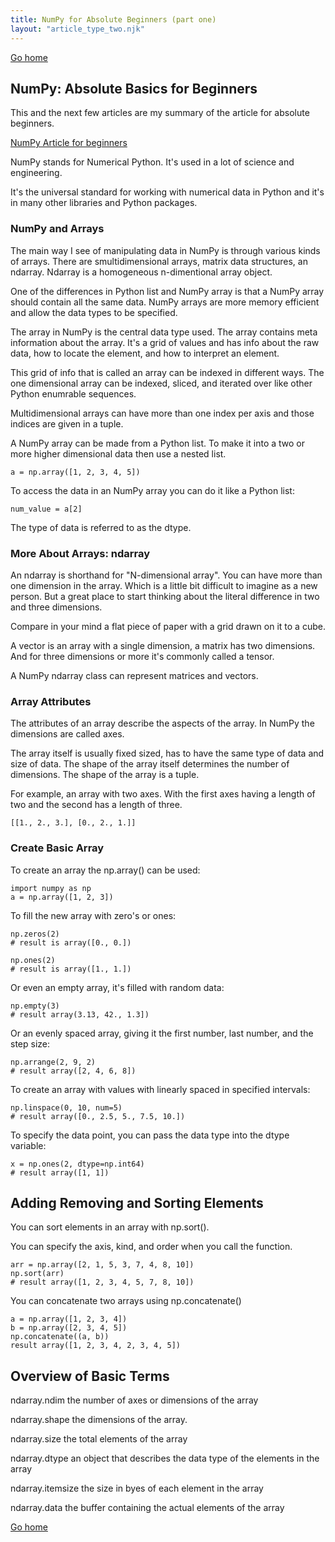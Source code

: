 ```yaml
---
title: NumPy for Absolute Beginners (part one)
layout: "article_type_two.njk"
---
```

[Go home](/index.html)

## NumPy: Absolute Basics for Beginners
This and the next few articles are my summary of the article for absolute beginners.

[NumPy Article for beginners](https://numpy.org/doc/stable/user/absolute_beginners.html)

NumPy stands for Numerical Python. It's used in a lot of science and engineering.

It's the universal standard for working with numerical data in Python and it's in many other libraries and Python packages.

### NumPy and Arrays

The main way I see of manipulating data in NumPy is through various kinds of arrays. There are smultidimensional arrays, matrix data structures, an ndarray. Ndarray is a homogeneous n-dimentional array object.

One of the differences in Python list and NumPy array is that a NumPy array should contain all the same data. NumPy arrays are more memory efficient and allow the data types to be specified.

The array in NumPy is the central data type used. The array contains meta information about the array. It's a grid of values and has info about the raw data, how to locate the element, and how to interpret an element.

This grid of info that is called an array can be indexed in different ways. The one dimensional array can be indexed, sliced, and iterated over like other Python enumrable sequences.

Multidimensional arrays can have more than one index per axis and those indices are given in a tuple.

A NumPy array can be made from a Python list. To make it into a two or more higher dimensional data then use a nested list.

`a = np.array([1, 2, 3, 4, 5])`

To access the data in an NumPy array you can do it like a Python list:

`num_value = a[2]`

The type of data is referred to as the dtype.

### More About Arrays: ndarray
An ndarray is shorthand for "N-dimensional array". You can have more than one dimension in the array. Which is a little bit difficult to imagine as a new person. But a great place to start thinking about the literal difference in two and three dimensions.

Compare in your mind a flat piece of paper with a grid drawn on it to a cube.

A vector is an array with a single dimension, a matrix has two dimensions. And for three dimensions or more it's commonly called a tensor.

A NumPy ndarray class can represent matrices and vectors.

### Array Attributes
The attributes of an array describe the aspects of the array. In NumPy the dimensions are called axes.

The array itself is usually fixed sized, has to have the same type of data and size of data. The shape of the array itself determines the number of dimensions. The shape of the array is a tuple.

For example, an array with two axes. With the first axes having a length of two and the second has a length of three.

`[[1., 2., 3.], [0., 2., 1.]]`

### Create Basic Array
To create an array the np.array() can be used:
```
import numpy as np
a = np.array([1, 2, 3])
```

To fill the new array with zero's or ones:
```
np.zeros(2)
# result is array([0., 0.])

np.ones(2)
# result is array([1., 1.])
```

Or even an empty array, it's filled with random data:
```
np.empty(3)
# result array(3.13, 42., 1.3])
```

Or an evenly spaced array, giving it the first number, last number, and the step size:
```
np.arrange(2, 9, 2)
# result array([2, 4, 6, 8])
```

To create an array with values with linearly spaced in specified intervals:
``` 
np.linspace(0, 10, num=5)
# result array([0., 2.5, 5., 7.5, 10.])
```

To specify the data point, you can pass the data type into the dtype variable:
``` 
x = np.ones(2, dtype=np.int64)
# result array([1, 1])
```

## Adding Removing and Sorting Elements

You can sort elements in an array with np.sort(). 

You can specify the axis, kind, and order when you call the function.

``` 
arr = np.array([2, 1, 5, 3, 7, 4, 8, 10])
np.sort(arr)
# result array([1, 2, 3, 4, 5, 7, 8, 10])
```

You can concatenate two arrays using np.concatenate()
``` 
a = np.array([1, 2, 3, 4])
b = np.array([2, 3, 4, 5])
np.concatenate((a, b))
result array([1, 2, 3, 4, 2, 3, 4, 5])
```

## Overview of Basic Terms
ndarray.ndim
    the number of axes or dimensions of the array

ndarray.shape
    the dimensions of the array.

ndarray.size
    the total elements of the array

ndarray.dtype
    an object that describes the data type of the elements in the array

ndarray.itemsize
    the size in byes of each element in the array

ndarray.data
    the buffer containing the actual elements of the array


[Go home](/index.html)